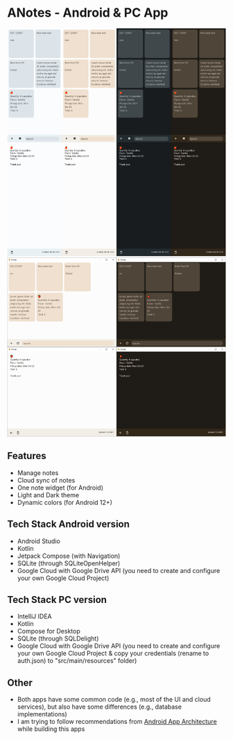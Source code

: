 # ANotes - Android & PC App

<img title="Android version screenshots" src="https://github.com/lestec-al/a-notes/raw/main/readme_logo.png" width="540" height="524"/>

<img title="PC version screenshots" src="https://github.com/lestec-al/a-notes/raw/main/readme_logo_pc.png" width="540" height="412"/>

## Features
- Manage notes
- Cloud sync of notes
- One note widget (for Android)
- Light and Dark theme
- Dynamic colors (for Android 12+)

## Tech Stack Android version
- Android Studio
- Kotlin
- Jetpack Compose (with Navigation)
- SQLite (through SQLiteOpenHelper)
- Google Cloud with Google Drive API (you need to create and configure your own Google Cloud Project)

## Tech Stack PC version
- IntelliJ IDEA
- Kotlin
- Compose for Desktop
- SQLite (through SQLDelight)
- Google Cloud with Google Drive API (you need to create and configure your own Google Cloud Project & copy your credentials (rename to auth.json) to "src/main/resources" folder)

## Other
- Both apps have some common code (e.g., most of the UI and cloud services), but also have some differences (e.g., database implementations)
- I am trying to follow recommendations from [Android App Architecture](https://developer.android.com/topic/architecture#recommended-app-arch) while building this apps